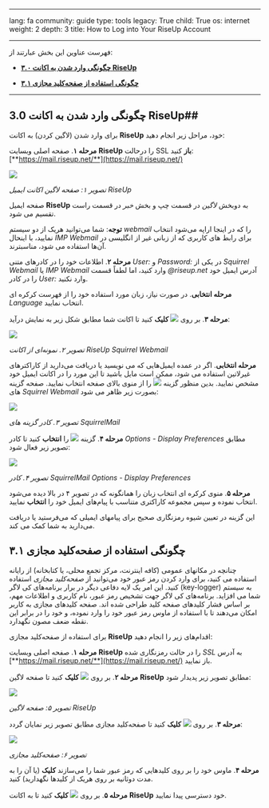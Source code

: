 

---

lang: fa
community: guide
type: tools
legacy: True
child: True
os: internet
weight: 2
depth: 3
title: How to Log into Your RiseUp Account

---

فهرست عناوین این بخش عبارتند از:

- [**۳.۰ چگونگی وارد شدن به اکانت **RiseUp****](#3.0)

- [**۳.۱ چگونگی استفاده از صفحه‌کلید مجازی**](#3.1)
 
-------

<a name="3.0"></a>
## 3.0 چگونگی وارد شدن به اکانت RiseUp##

برای وارد شدن (لاگین کردن) به اکانت **RiseUp** خود، مراحل زیر انجام دهید:

**مرحله ۱**. صفحه اصلی وبسایت **RiseUp** را درحالت SSL **باز** کنید: [**https://mail.riseup.net/**](https://mail.riseup.net/)

![](/sbox/screen/riseup-en/14.png)

*تصویر ۱: صفحه لاگین اکانت ایمیل RiseUp*


صفحه ایمیل **RiseUp** به دوبخش *لاگین* در قسمت چپ و بخش *خبر* در قسمت راست تقسیم می شود. 


**توجه**: شما می‌توانید هریک از دو سیستم *webmail* را که در اینجا اراپه می‌شود انتخاب نمایید، با اینحال *IMP Webmail* برای رابط های کاربری که از زبانی غیر از انگلیسی در آن‌ها استفاده می شود، مناسبترند.

**مرحله ۲**. اطلاعات خود را در کادرهای متنی *User:* و *Password:*  در یکی از *Squirrel Webmail* یا *IMP Webmail* وارد کنید، اما لطفاً قسمت *@riseup.net* آدرس ایمیل خود را در کادر *User:* وارد نکنید.


**مرحله انتخابی**. در صورت نیاز، زبان مورد استفاده خود را از فهرست کرکره ای *Language* انتخاب نمایید.

**مرحله ۳**. بر روی ![](/sbox/screen/riseup-en/15.png) **کلیک** کنید تا اکانت شما مطابق شکل زیر به نمایش درآید:

![](/sbox/screen/riseup-en/16.png)

*تصویر ۲. نمونه‌ای از اکانت RiseUp Squirrel Webmail*


**مرحله انتخابی**. اگر در عمده ایمیل‌هایی که می نویسید یا دریافت می‌دارید از کاراکترهای غیرلاتین استفاده می شود،‌ ممکن است مایل باشید تا این مورد را در اکانت ایمیل خود مشخص نمایید. بدین منظور گزینه ![](/sbox/screen/riseup-en/17.png) را از منوی بالای صفحه انتخاب نمایید. صفحه گزینه های  *Squirrel Webmail* بصورت زیر ظاهر می شود:

![](/sbox/screen/riseup-en/18.png)

*تصویر ۳. کادر گزینه های SquirrelMail*

**مرحله ۴**. گزینه ![](/sbox/screen/riseup-en/19.png) را **انتخاب** کنید تا کادر *Options - Display Preferences* مطابق تصویر زیر فعال شود:

![](/sbox/screen/riseup-en/20.png)

*تصویر ۴. کادر SquirrelMail Options - Display Preferences*


**مرحله ۵**. منوی کرکره ای انتخاب زبان را همانگونه که در تصویر ۴ در بالا دیده می‌شود انتخاب نموده و سپس مجموعه کاراکتری متناسب با پیام‌های ایمیل خود را **انتخاب** نمایید.

این گزینه در تعیین شیوه رمزنگاری صحیح برای پیامهای ایمیلی که می‌فرستید یا دریافت می‌دارید به شما کمک می کند.



<a name="3.1"></a>
## ۳.۱ چگونگی استفاده از صفحه‌کلید مجازی ##

چنانچه در مکانهای عمومی (کافه اینترنت، مرکز تجمع محلی، یا کتابخانه) از رایانه استفاده می کنید، برای وارد کردن رمز عبور خود می‌توانید از *صفحه‌کلید مجازی* استفاده کنید. این امر یک لایه دفاعی دیگر در برار برنامه‌های کی لاگر (key-logger) به سیستم شما می افزاید. برنامه‌های کی لاگر جهت تشخیص رمز عبور، نام کاربری و اطلاعات مهم، بر اساس فشار کلیدهای صفحه کلید طراحی شده اند. صفحه کلیدهای مجازی به کاربر امکان می‌دهند تا با استفاده از ماوس رمز عبور خود را وارد نموده، و خود را در برابر این نقطه ضعف مصون نگهدارد.


برای استفاده از صفحه‌کلید مجازی **RiseUp** اقدام‌های زیر را انجام دهید:

**مرحله ۱**. صفحه اصلی وبسایت **RiseUp** را در حالت رمزنگاری شده *SSL* به آدرس [**https://mail.riseup.net/**](https://mail.riseup.net/) باز نمایید.

**مرحله ۲**. بر روی  ![](/sbox/screen/riseup-en/21.png) **کلیک** کنید تا صفحه لاگین **RiseUp** مطابق تصویر زیر پدیدار شود:

![](/sbox/screen/riseup-en/22.png)

*تصویر ۵: صفحه لاگین RiseUp*


**مرحله ۳**. بر روی  ![](/sbox/screen/riseup-en/23.png) **کلیک** کنید تا صفحه‌کلید مجازی مطابق تصویر زیر نمایان گردد:

![](/sbox/screen/riseup-en/24.png)

*تصویر ۶: صفحه‌کلید مجازی*


**مرحله ۴**. ماوس خود را بر روی کلیدهایی که رمز عبور شما را می‌سازند **کلیک** (یا آن را به مدت دوثانیه بر روی هریک از کلیدها نگهدارید) کنید.

**مرحله ۵**. بر روی ![](/sbox/screen/riseup-en/15.png) **کلیک** کنید تا به اکانت **RiseUp** خود دسترسی پیدا نمایید.


